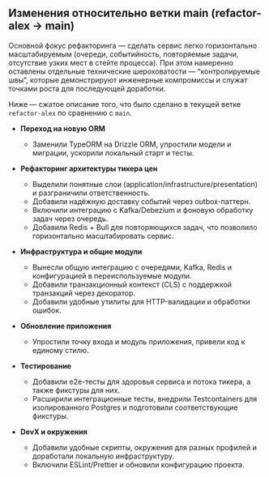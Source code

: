 ## Изменения относительно ветки main (refactor-alex → main)

Основной фокус рефакторинга — сделать сервис легко горизонтально масштабируемым (очереди, событийность, повторяемые задачи, отсутствие узких мест в стейте процесса).
При этом намеренно оставлены отдельные технические шероховатости — “контролируемые швы”, которые демонстрируют инженерные компромиссы и служат точками роста для последующей доработки.

Ниже — сжатое описание того, что было сделано в текущей ветке `refactor-alex` по сравнению с `main`.

* __Переход на новую ORM__
  - Заменили TypeORM на Drizzle ORM, упростили модели и миграции, ускорили локальный старт и тесты.

* __Рефакторинг архитектуры тикера цен__
  - Выделили понятные слои (application/infrastructure/presentation) и разграничили ответственность.
  - Добавили надёжную доставку событий через outbox-паттерн.
  - Включили интеграцию с Kafka/Debezium и фоновую обработку задач через очередь.
  - Добавили Redis + Bull для повторяющихся задач, что позволило горизонтально масштабировать сервис.

* __Инфраструктура и общие модули__
  - Вынесли общую интеграцию с очередями, Kafka, Redis и конфигурацией в переиспользуемые модули.
  - Добавили транзакционный контекст (CLS) с поддержкой транзакций через декоратор.
  - Добавили удобные утилиты для HTTP-валидации и обработки ошибок.

* __Обновление приложения__
  - Упростили точку входа и модуль приложения, привели код к единому стилю.

* __Тестирование__
  - Добавили e2e-тесты для здоровья сервиса и потока тикера, а также фикстуры для них.
  - Расширили интеграционные тесты, внедрили Testcontainers для изолированного Postgres и подготовили соответствующие фикстуры.

* __DevX и окружения__
  - Добавили удобные скрипты, окружения для разных профилей и доработали локальную инфраструктуру.
  - Включили ESLint/Prettier и обновили конфигурацию проекта.
